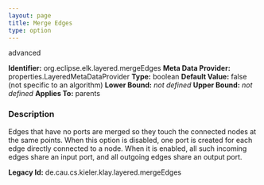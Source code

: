 ```yaml
---
layout: page
title: Merge Edges
type: option
---
```

advanced

**Identifier:** org.eclipse.elk.layered.mergeEdges
**Meta Data Provider:** properties.LayeredMetaDataProvider
**Type:** boolean
**Default Value:**  false  (not specific to an algorithm)
**Lower Bound:** *not defined*
**Upper Bound:** *not defined*
**Applies To:** parents

### Description
Edges that have no ports are merged so they touch the connected nodes at the same points. When this option is disabled, one port is created for each edge directly connected to a node. When it is enabled, all such incoming edges share an input port, and all outgoing edges share an output port.

**Legacy Id:** de.cau.cs.kieler.klay.layered.mergeEdges

